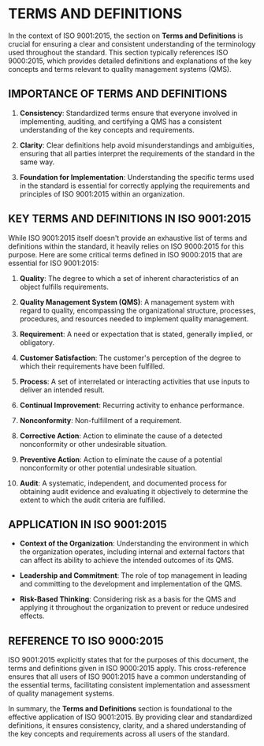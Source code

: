 # TERMS AND DEFINITIONS

In the context of ISO 9001:2015, the section on **Terms and Definitions** is crucial for ensuring a clear and consistent understanding of the terminology used throughout the standard. This section typically references ISO 9000:2015, which provides detailed definitions and explanations of the key concepts and terms relevant to quality management systems (QMS).

## IMPORTANCE OF TERMS AND DEFINITIONS

1. **Consistency**: Standardized terms ensure that everyone involved in implementing, auditing, and certifying a QMS has a consistent understanding of the key concepts and requirements.

2. **Clarity**: Clear definitions help avoid misunderstandings and ambiguities, ensuring that all parties interpret the requirements of the standard in the same way.

3. **Foundation for Implementation**: Understanding the specific terms used in the standard is essential for correctly applying the requirements and principles of ISO 9001:2015 within an organization.

## KEY TERMS AND DEFINITIONS IN ISO 9001:2015

While ISO 9001:2015 itself doesn't provide an exhaustive list of terms and definitions within the standard, it heavily relies on ISO 9000:2015 for this purpose. Here are some critical terms defined in ISO 9000:2015 that are essential for ISO 9001:2015:

1. **Quality**: The degree to which a set of inherent characteristics of an object fulfills requirements.

2. **Quality Management System (QMS)**: A management system with regard to quality, encompassing the organizational structure, processes, procedures, and resources needed to implement quality management.

3. **Requirement**: A need or expectation that is stated, generally implied, or obligatory.

4. **Customer Satisfaction**: The customer's perception of the degree to which their requirements have been fulfilled.

5. **Process**: A set of interrelated or interacting activities that use inputs to deliver an intended result.

6. **Continual Improvement**: Recurring activity to enhance performance.

7. **Nonconformity**: Non-fulfillment of a requirement.

8. **Corrective Action**: Action to eliminate the cause of a detected nonconformity or other undesirable situation.

9. **Preventive Action**: Action to eliminate the cause of a potential nonconformity or other potential undesirable situation.

10. **Audit**: A systematic, independent, and documented process for obtaining audit evidence and evaluating it objectively to determine the extent to which the audit criteria are fulfilled.

## APPLICATION IN ISO 9001:2015

   * **Context of the Organization**: Understanding the environment in which the organization operates, including internal and external factors that can affect its ability to achieve the intended outcomes of its QMS.

   * **Leadership and Commitment**: The role of top management in leading and committing to the development and implementation of the QMS.

   * **Risk-Based Thinking**: Considering risk as a basis for the QMS and applying it throughout the organization to prevent or reduce undesired effects.

## REFERENCE TO ISO 9000:2015

ISO 9001:2015 explicitly states that for the purposes of this document, the terms and definitions given in ISO 9000:2015 apply. This cross-reference ensures that all users of ISO 9001:2015 have a common understanding of the essential terms, facilitating consistent implementation and assessment of quality management systems.

In summary, the **Terms and Definitions** section is foundational to the effective application of ISO 9001:2015. By providing clear and standardized definitions, it ensures consistency, clarity, and a shared understanding of the key concepts and requirements across all users of the standard.
